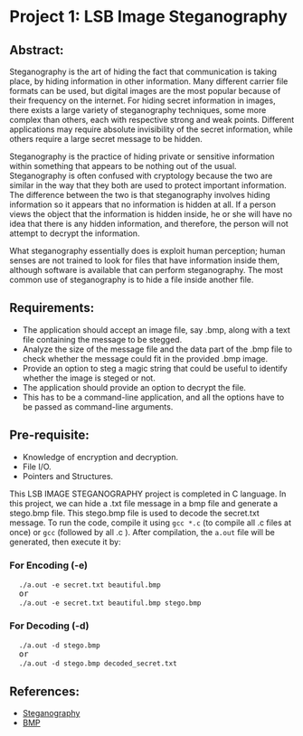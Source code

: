 <!DOCTYPE html>
<html lang="en">
<head>
  <meta charset="UTF-8">
  <meta name="viewport" content="width=device-width, initial-scale=1.0">
</head>
<body>

<h1>Project 1: LSB Image Steganography</h1>

<h2>Abstract:</h2>

<p>Steganography is the art of hiding the fact that communication is taking place, by hiding information in other information.
Many different carrier file formats can be used, but digital images are the most popular because of their frequency on the internet.
For hiding secret information in images, there exists a large variety of steganography techniques, some more complex than others,
each with respective strong and weak points. Different applications may require absolute invisibility of the secret information,
while others require a large secret message to be hidden.</p>

<p>Steganography is the practice of hiding private or sensitive information within something that appears to be nothing out of the usual.
Steganography is often confused with cryptology because the two are similar in the way that they both are used to protect important information.
The difference between the two is that steganography involves hiding information so it appears that no information is hidden at all.
If a person views the object that the information is hidden inside, he or she will have no idea that there is any hidden information,
and therefore, the person will not attempt to decrypt the information.</p>

<p>What steganography essentially does is exploit human perception; human senses are not trained to look for files that have information inside them,
although software is available that can perform steganography. The most common use of steganography is to hide a file inside another file.</p>

<h2>Requirements:</h2>

<ul>
  <li>The application should accept an image file, say .bmp, along with a text file containing the message to be stegged.</li>
  <li>Analyze the size of the message file and the data part of the .bmp file to check whether the message could fit in the provided .bmp image.</li>
  <li>Provide an option to steg a magic string that could be useful to identify whether the image is steged or not.</li>
  <li>The application should provide an option to decrypt the file.</li>
  <li>This has to be a command-line application, and all the options have to be passed as command-line arguments.</li>
</ul>

<h2>Pre-requisite:</h2>

<ul>
  <li>Knowledge of encryption and decryption.</li>
  <li>File I/O.</li>
  <li>Pointers and Structures.</li>
</ul>

<p>This LSB IMAGE STEGANOGRAPHY project is completed in C language. In this project, we can hide a .txt file message in a bmp file and generate a stego.bmp file.
This stego.bmp file is used to decode the secret.txt message. To run the code, compile it using <code>gcc *.c</code> (to compile all .c files at once) or
<code>gcc</code> (followed by all .c <filename>). After compilation, the <code>a.out</code> file will be generated, then execute it by:</p>

<h3>For Encoding (-e)</h3>
<pre>
  <code>./a.out -e secret.txt beautiful.bmp</code>
  or
  <code>./a.out -e secret.txt beautiful.bmp stego.bmp</code>
</pre>

<h3>For Decoding (-d)</h3>
<pre>
  <code>./a.out -d stego.bmp</code>
  or
  <code>./a.out -d stego.bmp decoded_secret.txt</code>
</pre>

<h2>References:</h2>

<ul>
  <li><a href="https://en.wikipedia.org/wiki/Steganography">Steganography</a></li>
  <li><a href="https://en.wikipedia.org/wiki/BMP">BMP</a></li>
</ul>

</body>
</html>
